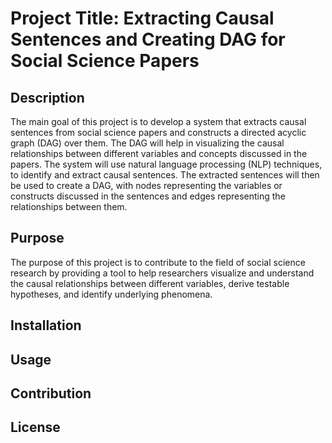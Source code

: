 # Project Title: Extracting Causal Sentences and Creating DAG for Social Science Papers

## Description
The main goal of this project is to develop a system that extracts causal sentences from social science papers and constructs a directed acyclic graph (DAG) over them. The DAG will help in visualizing the causal relationships between different variables and concepts discussed in the papers. The system will use natural language processing (NLP) techniques, to identify and extract causal sentences. The extracted sentences will then be used to create a DAG, with nodes representing the variables or constructs discussed in the sentences and edges representing the relationships between them.

## Purpose
The purpose of this project is to contribute to the field of social science research by providing a tool to help researchers visualize and understand the causal relationships between different variables, derive testable hypotheses, and identify underlying phenomena.

## Installation

## Usage 

## Contribution

## License
